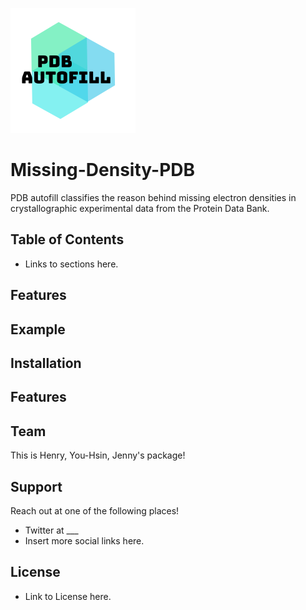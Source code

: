 ![Logo](doc/Logo.png "Logo")

# Missing-Density-PDB

PDB autofill classifies the reason behind missing electron densities in crystallographic experimental data from the Protein Data Bank.

## Table of Contents
* Links to sections here.

## Features

## Example

## Installation

## Features

## Team
This is Henry, You-Hsin, Jenny's package!

## Support

Reach out at one of the following places!
* Twitter at ___
* Insert more social links here.

## License
* Link to License here.
